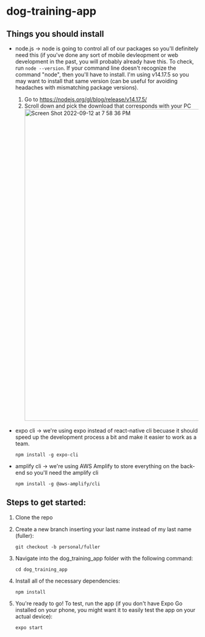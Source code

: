 # dog-training-app

## Things you should install ##

- node.js -> node is going to control all of our packages so you'll definitely need this (if you've done any sort of mobile devleopment or web development in the past, you will probably already have this. To check, run `node --version`. If your command line doesn't recognize the command "node", then you'll have to install. I'm using v14.17.5 so you may want to install that same version (can be useful for avoiding headaches with mismatching package versions).
    
    1. Go to https://nodejs.org/gl/blog/release/v14.17.5/
    2. Scroll down and pick the download that corresponds with your PC
        <img width="815" alt="Screen Shot 2022-09-12 at 7 58 36 PM" src="https://user-images.githubusercontent.com/62805062/189784391-13e92cd3-9b0c-4bab-aa88-c489e5e8abbf.png">


- expo cli -> we're using expo instead of react-native cli becuase it should speed up the development process a bit and make it easier to work as a team.
       
    `npm install -g expo-cli`

- amplify cli -> we're using AWS Amplify to store everything on the back-end so you'll need the amplify cli

    `npm install -g @aws-amplify/cli`

## Steps to get started: ##

1. Clone the repo

2. Create a new branch inserting your last name instead of my last name (fuller):

    `git checkout -b personal/fuller`

3. Navigate into the dog_training_app folder with the following command:

    `cd dog_training_app`
    
4. Install all of the necessary dependencies:

    `npm install`
    
5. You're ready to go! To test, run the app (if you don't have Expo Go installed on your phone, you might want it to easily test the app on your actual device):

    `expo start`
